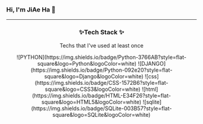 ### Hi, I'm JiAe Ha 👋
---

<h3 align="center"> ✨Tech Stack ✨</h3>
<p align="center">
Techs that I've used at least once
<P ALIGN="center">
![PYTHON](https://img.shields.io/badge/Python-3766AB?style=flat-square&logo=Python&logoColor=white) 
![DJANGO](https://img.shields.io/badge/Python-092e20?style=flat-square&logo=Django&logoColor=white) 
![css](https://img.shields.io/badge/CSS-1572B6?style=flat-square&logo=CSS3&logoColor=white) 
![html](https://img.shields.io/badge/HTML-E34F26?style=flat-square&logo=HTML5&logoColor=white) 
![sqlite](https://img.shields.io/badge/SQLite-003B57?style=flat-square&logo=SQLite&logoColor=white)

<!--
**hanuirangroovy/hanuirangroovy** is a ✨ _special_ ✨ repository because its `README.md` (this file) appears on your GitHub profile.

Here are some ideas to get you started:

- 🔭 I’m currently working on ...
- 🌱 I’m currently learning ...
- 👯 I’m looking to collaborate on ...
- 🤔 I’m looking for help with ...
- 💬 Ask me about ...
- 📫 How to reach me: ...
- 😄 Pronouns: ...
- ⚡ Fun fact: ...
-->
